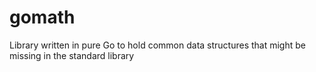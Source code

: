# gomath
Library written in pure Go to hold common data structures that might be missing in the standard library
